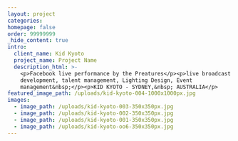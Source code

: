 ```yaml
---
layout: project
categories:
homepage: false
order: 99999999
_hide_content: true
intro:
  client_name: Kid Kyoto
  project_name: Project Name
  description_html: >-
    <p>Facebook live performance by the Preatures</p><p>live broadcast , concept
    development, talent management, Lighting Design, Event
    management&nbsp;</p><p>KID KYOTO - SYDNEY,&nbsp; AUSTRALIA</p>
featured_image_path: /uploads/kid-kyoto-004-1000x1000px.jpg
images:
  - image_path: /uploads/kid-kyoto-003-350x350px.jpg
  - image_path: /uploads/kid-kyoto-002-350x350px.jpg
  - image_path: /uploads/kid-kyoto-001-350x350px.jpg
  - image_path: /uploads/kid-kyoto-oo6-350x350px.jpg
---
```


